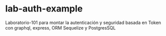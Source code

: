 # lab-auth-example
Laboratorio-101 para montar la autenticación y seguridad basada en Token con graphql, express, ORM Sequelize y PostgresSQL
